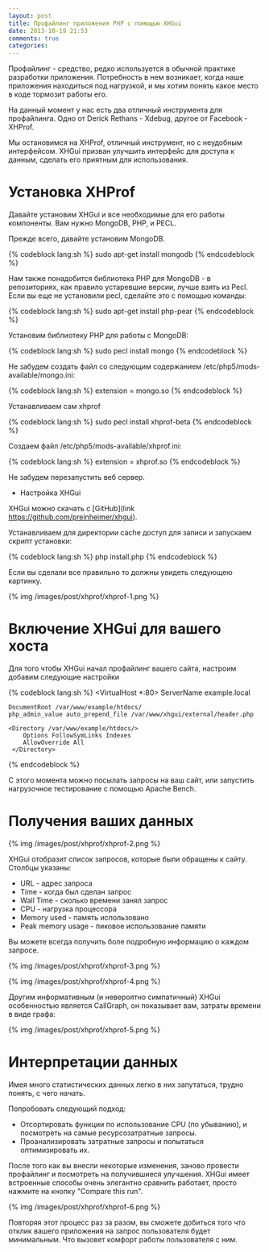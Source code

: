 ```yaml
---
layout: post
title: Профайлинг приложения PHP с помощью XHGui
date: 2013-10-19 21:53
comments: true
categories: 
---
```


Профайлинг - средство, редко используется в обычной практике разработки приложения. 
Потребность в нем возникает, когда наше приложения находиться под нагрузкой, и мы хотим понять какое место в коде тормозит работы его.

На данный момент у нас есть два отличный инструмента для профайлинга. Одно от Derick Rethans - Xdebug, другое от  Facebook - XHProf.

Мы остановимся на XHProf, отличный инструмент, но с неудобным интерфейсом. 
XHGui призван улучшить интерфейс для доступа к данным, сделать его приятным для использования.
<!-- more -->

# Установка XHProf

Давайте установим XHGui и все необходимые для его работы компоненты.
Вам нужно MongoDB, PHP, и PECL.

Прежде всего, давайте установим MongoDB.

{% codeblock lang:sh %}
sudo apt-get install mongodb
{% endcodeblock %}

Нам также понадобится библиотека PHP для MongoDB - в репозиториях, как правило устаревшие версии, лучше взять из Pecl. 
Если вы еще не установили pecl, сделайте это с помощью команды:

{% codeblock lang:sh %}
sudo apt-get install php-pear
{% endcodeblock %}

Установим библиотеку PHP для работы с MongoDB:

{% codeblock lang:sh %}
sudo pecl install mongo
{% endcodeblock %} 

Не забудем создать файл со следующим содержанием /etc/php5/mods-available/mongo.ini:

{% codeblock lang:sh %}
extension = mongo.so
{% endcodeblock %}

Устанавливаем сам xhprof

{% codeblock lang:sh %}
sudo pecl install xhprof-beta
{% endcodeblock %}

Создаем файл /etc/php5/mods-available/xhprof.ini:

{% codeblock lang:sh %}
extension = xhprof.so
{% endcodeblock %}

Не забудем перезапустить веб сервер.

+ Настройка XHGui

XHGui можно скачать с [GitHub](link https://github.com/preinheimer/xhgui).

Устанавливаем для директории cache доступ для записи и запускаем скрипт установки:

{% codeblock lang:sh %}
php install.php
{% endcodeblock %}
  
Если вы сделали все правильно то должны увидеть следующею картинку.
  
{% img /images/post/xhprof/xhprof-1.png %}
  
# Включение XHGui для вашего хоста
  
Для того чтобы XHGui начал профайлинг вашего сайта, настроим добавим следующие настройки

{% codeblock lang:sh %}
<VirtualHost *:80>
    ServerName example.local
 
    DocumentRoot /var/www/example/htdocs/
    php_admin_value auto_prepend_file /var/www/xhgui/external/header.php
 
    <Directory /var/www/example/htdocs/>
        Options FollowSymLinks Indexes
        AllowOverride All
     </Directory> 
</VirtualHost>
{% endcodeblock %}

С этого момента можно посылать запросы на ваш сайт, или запустить нагрузочное тестирование с помощью Apache Bench.

# Получения ваших данных

{% img /images/post/xhprof/xhprof-2.png %}

XHGui отобразит список запросов, которые были обращены к сайту. Столбцы указаны:
* URL  - адрес запроса
* Time  - когда был сделан запрос
* Wall Time - сколько времени занял запрос
* CPU - нагрузка процессора
* Memory used - память использовано
* Peak memory usage - пиковое использование памяти

Вы можете всегда получить боле подробную информацию о каждом запросе.

{% img /images/post/xhprof/xhprof-3.png %}

{% img /images/post/xhprof/xhprof-4.png %}

Другим информативным (и невероятно симпатичный) XHGui особенностью является CallGraph, он показывает вам, затраты времени в виде графа:

{% img /images/post/xhprof/xhprof-5.png %}

# Интерпретации данных

Имея много статистических данных легко в них запутаться, трудно понять, с чего начать. 

Попробовать следующий подход: 
* Отсортировать функции по использование CPU (по убыванию), и посмотреть на самые ресурсозатратные запросы. 
* Проанализировать затратные запросы и попытаться оптимизировать их.

После того как вы внесли некоторые изменения, заново провести профайлинг и посмотреть на получившиеся улучшения. 
XHGui имеет встроенные способы очень элегантно сравнить работает, просто нажмите на кнопку "Compare this run". 

{% img /images/post/xhprof/xhprof-6.png %}

Повторяя этот процесс раз за разом, вы сможете добиться того что отклик вашего приложения на запрос пользователя будет минимальным.  Что вызовет комфорт работы пользователя с ним.

